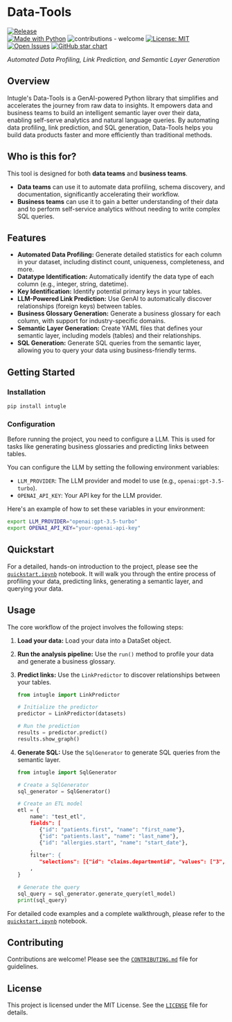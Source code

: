 # Data-Tools

[![Release](https://img.shields.io/github/release/Intugle/data-tools)](https://github.com/Intugle/data-tools/releases/tag/v0.1.0)     
[![Made with Python](https://img.shields.io/badge/Made_with-Python-blue?logo=python&logoColor=white)](https://www.python.org/)
![contributions - welcome](https://img.shields.io/badge/contributions-welcome-blue)
[![License: MIT](https://img.shields.io/badge/License-MIT-yellow.svg)](https://opensource.org/licenses/MIT)
[![Open Issues](https://img.shields.io/github/issues-raw/Intugle/data-tools)](https://github.com/Intugle/data-tools/issues)
[![GitHub star chart](https://img.shields.io/github/stars/Intugle/data-tools?style=social)](https://github.com/Intugle/data-tools/stargazers)

*Automated Data Profiling, Link Prediction, and Semantic Layer Generation*

## Overview

Intugle's Data-Tools is a GenAI-powered Python library that simplifies and accelerates the journey from raw data to insights. It empowers data and business teams to build an intelligent semantic layer over their data, enabling self-serve analytics and natural language queries. By automating data profiling, link prediction, and SQL generation, Data-Tools helps you build data products faster and more efficiently than traditional methods.

## Who is this for?

This tool is designed for both **data teams** and **business teams**.

*   **Data teams** can use it to automate data profiling, schema discovery, and documentation, significantly accelerating their workflow.
*   **Business teams** can use it to gain a better understanding of their data and to perform self-service analytics without needing to write complex SQL queries.

## Features

*   **Automated Data Profiling:** Generate detailed statistics for each column in your dataset, including distinct count, uniqueness, completeness, and more.
*   **Datatype Identification:** Automatically identify the data type of each column (e.g., integer, string, datetime).
*   **Key Identification:** Identify potential primary keys in your tables.
*   **LLM-Powered Link Prediction:** Use GenAI to automatically discover relationships (foreign keys) between tables.
*   **Business Glossary Generation:** Generate a business glossary for each column, with support for industry-specific domains.
*   **Semantic Layer Generation:** Create YAML files that defines your semantic layer, including models (tables) and their relationships.
*   **SQL Generation:** Generate SQL queries from the semantic layer, allowing you to query your data using business-friendly terms.

## Getting Started

### Installation

```bash
pip install intugle
```

### Configuration

Before running the project, you need to configure a LLM. This is used for tasks like generating business glossaries and predicting links between tables.

You can configure the LLM by setting the following environment variables:

*   `LLM_PROVIDER`: The LLM provider and model to use (e.g., `openai:gpt-3.5-turbo`).
*   `OPENAI_API_KEY`: Your API key for the LLM provider.

Here's an example of how to set these variables in your environment:

```bash
export LLM_PROVIDER="openai:gpt-3.5-turbo"
export OPENAI_API_KEY="your-openai-api-key"
```

## Quickstart

For a detailed, hands-on introduction to the project, please see the [`quickstart.ipynb`](notebooks/quickstart.ipynb) notebook. It will walk you through the entire process of profiling your data, predicting links, generating a semantic layer, and querying your data.

## Usage

The core workflow of the project involves the following steps:

1.  **Load your data:** Load your data into a DataSet object.
2.  **Run the analysis pipeline:** Use the `run()` method to profile your data and generate a business glossary.
3.  **Predict links:** Use the `LinkPredictor` to discover relationships between your tables.

    ```python
    from intugle import LinkPredictor

    # Initialize the predictor
    predictor = LinkPredictor(datasets)

    # Run the prediction
    results = predictor.predict()
    results.show_graph()
    ```

5.  **Generate SQL:** Use the `SqlGenerator` to generate SQL queries from the semantic layer.

    ```python
    from intugle import SqlGenerator

    # Create a SqlGenerator
    sql_generator = SqlGenerator()

    # Create an ETL model
    etl = {
        name": "test_etl",
        fields": [
           {"id": "patients.first", "name": "first_name"},
           {"id": "patients.last", "name": "last_name"},
           {"id": "allergies.start", "name": "start_date"},
        ,
        filter": {
           "selections": [{"id": "claims.departmentid", "values": ["3", "20"]}],
        ,
    }

    # Generate the query
    sql_query = sql_generator.generate_query(etl_model)
    print(sql_query)
    ```

For detailed code examples and a complete walkthrough, please refer to the [`quickstart.ipynb`](quickstart.ipynb) notebook.

## Contributing

Contributions are welcome! Please see the [`CONTRIBUTING.md`](CONTRIBUTING.md) file for guidelines.

## License

This project is licensed under the MIT License. See the [`LICENSE`](LICENSE) file for details.
